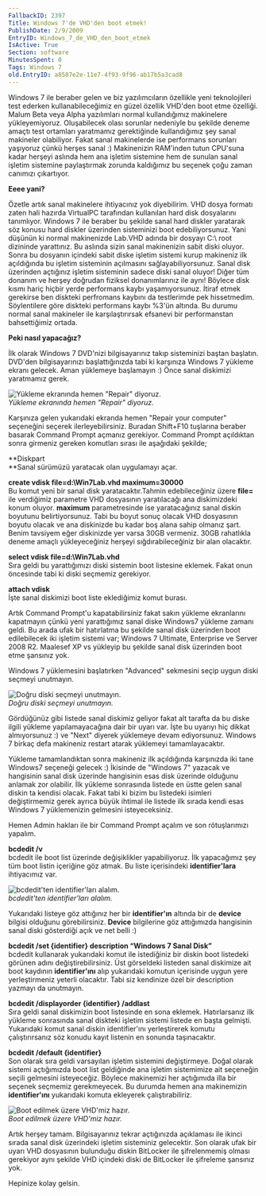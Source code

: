 ```yaml
---
FallbackID: 2397
Title: Windows 7'de VHD'den boot etmek!
PublishDate: 2/9/2009
EntryID: Windows_7_de_VHD_den_boot_etmek
IsActive: True
Section: software
MinutesSpent: 0
Tags: Windows 7
old.EntryID: a8587e2e-11e7-4f93-9f96-ab17b5a3cad8
---
```

Windows 7 ile beraber gelen ve biz yazılımcıların özellikle yeni
teknolojileri test ederken kullanabileceğimiz en güzel özellik VHD'den
boot etme özelliği. Malum Beta veya Alpha yazılımları normal
kullandığımız makinelere yükleyemiyoruz. Oluşabilecek olası sorunlar
nedeniyle bu şekilde deneme amaçtı test ortamları yaratmamız
gerektiğinde kullandığımız şey sanal makineler olabiliyor. Fakat sanal
makinelerde ise performans sorunları yaşıyoruz çünkü herşes sanal :)
Makinenizin RAM'inden tutun CPU'suna kadar herşeyi aslında hem ana
işletim sistemine hem de sunulan sanal işletim sistemine paylaştırmak
zorunda kaldığımız bu seçenek çoğu zaman canımızı çıkartıyor.

**Eeee yani?**

Özetle artık sanal makinelere ihtiyacınız yok diyebilirim. VHD dosya
formatı zaten hali hazırda VirtualPC tarafından kullanılan hard disk
dosyalarını tanımlıyor. Windows 7 ile beraber bu şekilde sanal hard
diskler yaratarak söz konusu hard diskler üzerinden sisteminizi boot
edebiliyorsunuz. Yani düşünün ki normal makinenizde Lab.VHD adında bir
dosyayı C:\\ root dizininde yarattınız. Bu aslında sizin sanal
makinenizin sabit diski oluyor. Sonra bu dosyanın içindeki sabit diske
işletim sistemi kurup makineniz ilk açıldığında bu işletim sisteminin
açılmasını sağlayabiliyorsunuz. Sanal disk üzerinden açtığınız işletim
sisteminin sadece diski sanal oluyor! Diğer tüm donanım ve herşey
doğrudan fiziksel donanımlarınız ile aynı! Böylece disk kısmı hariç
hiçbir yerde performans kaybı yaşamıyorsunuz. İtiraf etmek gerekirse ben
diskteki perfromans kaybını da testlerimde pek hissetmedim. Söylentilere
göre diskteki performans kaybı %3'ün altında. Bu durumu normal sanal
makineler ile karşılaştırırsak efsanevi bir performanstan bahsettiğimiz
ortada.

**Peki nasıl yapacağız?**

İlk olarak Windows 7 DVD'nizi bilgisayarınız takıp sisteminizi baştan
başlatın. DVD'den bilgisayarınızı başlattığınızda tabi ki karşınıza
Windows 7 yükleme ekranı gelecek. Aman yüklemeye başlamayın :) Önce
sanal diskimizi yaratmamız gerek.

![Yükleme ekranında hemen "Repair"
diyoruz.](media/Windows_7_de_VHD_den_boot_etmek/01092009_1.jpg)\
*Yükleme ekranında hemen "Repair" diyoruz.*

Karşınıza gelen yukarıdaki ekranda hemen "Repair your computer"
seçeneğini seçerek ilerleyebilirsiniz. Buradan Shift+F10 tuşlarına
beraber basarak Command Prompt açmanız gerekiyor. Command Prompt
açıldıktan sonra girmeniz gereken komutları sırası ile aşağıdaki
şekilde;

**Diskpart\
**Sanal sürümüzü yaratacak olan uygulamayı açar.

**create vdisk file=d:\\Win7Lab.vhd maximum=30000**\
Bu komut yeni bir sanal disk yaratacaktır.Tahmin edebileceğiniz üzere
**file=** ile verdiğimiz parametre VHD dosyasının yaratılacağı ana
diskimizdeki konum oluyor. **maximum** parametresinde ise yaratacağınız
sanal diskin boyutunu belirtiyorsunuz. Tabi bu boyut sonuç olacak VHD
dosyasının boyutu olacak ve ana diskinizde bu kadar boş alana sahip
olmanız şart. Benim tavsiyem eğer diskinizde yer varsa 30GB vermeniz.
30GB rahatlıkla deneme amaçlı yükleyeceğiniz herşeyi sığdırabileceğiniz
bir alan olacaktır.

**select vdisk file=d:\\Win7Lab.vhd**\
Sıra geldi bu yarattığımızı diski sistemin boot listesine eklemek. Fakat
onun öncesinde tabi ki diski seçmemiz gerekiyor.

**attach vdisk**\
İşte sanal diskimizi boot liste eklediğimiz komut burası.

Artık Command Prompt'u kapatabilirsiniz fakat sakın yükleme ekranlarını
kapatmayın çünkü yeni yarattığımız sanal diske Windows7 yükleme zamanı
geldi. Bu arada ufak bir hatırlatma bu şekilde sanal disk üzerinden boot
edilebilecek iki işletim sistemi var; Windows 7 Ultimate, Enterprise ve
Server 2008 R2. Maalesef XP vs yükleyip bu şekilde sanal disk üzerinden
boot etme şansınız yok.

Windows 7 yüklemesini başlatırken "Advanced" sekmesini seçip uygun diski
seçmeyi unutmayın.

![Doğru diski seçmeyi
unutmayın.](media/Windows_7_de_VHD_den_boot_etmek/01092009_2.jpg)\
*Doğru diski seçmeyi unutmayın.*

Gördüğünüz gibi listede sanal diskimiz geliyor fakat alt tarafta da bu
diske ilgili yükleme yapılamayacağına dair bir uyarı var. İşte bu
uyarıyı hiç dikkat almıyorsunuz :) ve "Next" diyerek yüklemeye devam
ediyorsunuz. Windows 7 birkaç defa makineniz restart atarak yüklemeyi
tamamlayacaktır.

Yükleme tamamlandıktan sonra makineniz ilk açıldığında karşınızda iki
tane Windows7 seçeneği gelecek :) İkisinde de "Windows 7" yazacak ve
hangisinin sanal disk üzerinde hangisinin esas disk üzerinde olduğunu
anlamak zor olabilir. İlk yükleme sonrasında listede en üstte gelen
sanal diskin ta kendisi olacak. Fakat tabi ki bizim bu listedeki
isimleri değiştirmemiz gerek ayrıca büyük ihtimal ile listede ilk sırada
kendi esas Windows 7 yüklemenizin gelmesini isteyeceksiniz.

Hemen Admin hakları ile bir Command Prompt açalım ve son rötuşlarımızı
yapalım.

**bcdedit /v**\
bcdedit ile boot list üzerinde değişiklikler yapabiliyoruz. İlk
yapacağımız şey tüm boot listin içeriğine göz atmak. Bu liste
içerisindeki **identifier'lara** ihtiyacımız var.

![bcdedit'ten identifier'ları
alalım.](media/Windows_7_de_VHD_den_boot_etmek/01092009_4.png)\
*bcdedit'ten identifier'ları alalım.*

Yukarıdaki listeye göz attığınız her bir **identifier'ın** altında bir
de **device** bilgisi olduğunu görebilirsiniz. **Device** bilgilerine
göz attığımızda hangisinin sanal diski gösterdiği açık ve net belli :)

**bcdedit /set {identifier} description “Windows 7 Sanal Disk”**\
bcdedit kullanarak yukarıdaki komut ile istediğiniz bir diskin boot
listedeki görünen adını değiştirebilirsiniz. Üst görseldeki listeden
sanal diskimize ait boot kaydının **identifier'ını** alıp yukarıdaki
komutun içerisinde uygun yere yerleştirmeniz yeterli olacaktır. Tabi siz
kendinize özel bir description yazmayı da unutmayın.

**bcdedit /displayorder {identifier} /addlast**\
Sıra geldi sanal diskimizin boot listesinde en sona eklemek.
Hatırlarsanız ilk yükleme sonrasında sanal diskteki işletim sistemi
listede en başta gelmişti. Yukarıdaki komut sanal diskin identifier'ını
yerleştirerek komutu çalıştırırsanız söz konudu kayıt listenin en
sonunda taşınacaktır.

**bcdedit /default {identifier}**\
Son olarak sıra geldi varsayılan işletim sistemini değiştirmeye. Doğal
olarak sistemi açtığımızda boot list geldiğinde ana işletim sistemimize
ait seçeneğin seçili gelmesini isteyeceğiz. Böylece makinemizi her
açtığımıda illa bir seçenek seçmemiz gerekmeyecek. Bu durumda hemen ana
makinemizin **identifier'ını** yukarıdaki komuta ekleyerek
çalıştırabiliriz.

![Boot edilmek üzere VHD'miz
hazır.](media/Windows_7_de_VHD_den_boot_etmek/01092009_3.jpg)\
*Boot edilmek üzere VHD'miz hazır.*

Artık herşey tamam. Bilgisayarınız tekrar açtığınızda açıklaması ile
ikinci sırada sanal disk üzerindeki işletim sisteminiz gelecektir. Son
olarak ufak bir uyarı VHD dosyasının bulunduğu diskin BitLocker ile
şifrelenmemiş olması gerekiyor aynı şekilde VHD içindeki diski de
BitLocker ile şifreleme şansınız yok.

Hepinize kolay gelsin.


